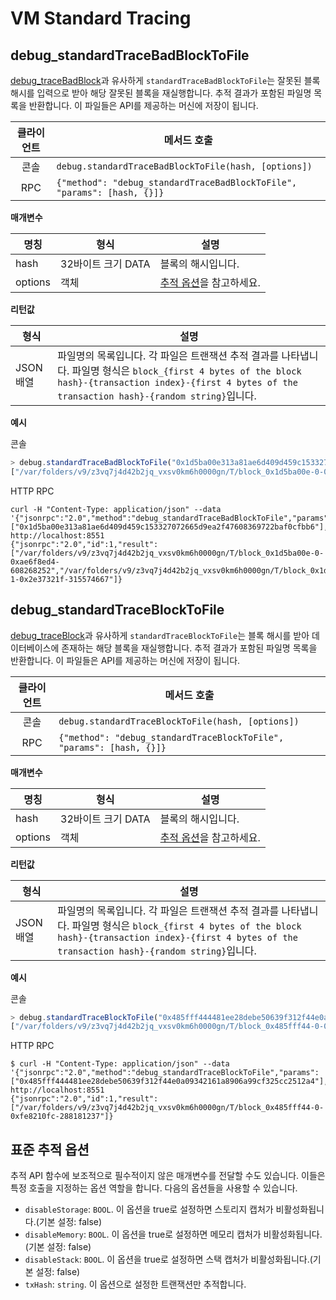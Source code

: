 # VM Standard Tracing <a id="vm-standard-tracing"></a>

## debug_standardTraceBadBlockToFile <a id="debug_standardtracebadblocktofile"></a>

[debug_traceBadBlock](./tracing.md#debug_tracebadblock)과 유사하게 `standardTraceBadBlockToFile`는 잘못된 블록 해시를 입력으로 받아 해당 잘못된 블록을 재실행합니다. 추적 결과가 포함된 파일명 목록을 반환합니다. 이 파일들은 API를 제공하는 머신에 저장이 됩니다.


| 클라이언트 | 메서드 호출                                                                  |
|:-----:| ----------------------------------------------------------------------- |
|  콘솔   | `debug.standardTraceBadBlockToFile(hash, [options])`                    |
|  RPC  | `{"method": "debug_standardTraceBadBlockToFile", "params": [hash, {}]}` |

**매개변수**

| 명칭      | 형식            | 설명                                         |
| ------- | ------------- | ------------------------------------------ |
| hash    | 32바이트 크기 DATA | 블록의 해시입니다.                                 |
| options | 객체            | [추적 옵션](#standard-tracing-options)을 참고하세요. |

**리턴값**

| 형식      | 설명                                                                                                                                                                     |
| ------- | ---------------------------------------------------------------------------------------------------------------------------------------------------------------------- |
| JSON 배열 | 파일명의 목록입니다. 각 파일은 트랜잭션 추적 결과를 나타냅니다. 파일명 형식은 `block_{first 4 bytes of the block hash}-{transaction index}-{first 4 bytes of the transaction hash}-{random string}`입니다. |

**예시**

콘솔
```javascript
> debug.standardTraceBadBlockToFile("0x1d5ba00e313a81ae6d409d459c153327072665d9ea2f47608369722baf0cfbb6")
["/var/folders/v9/z3vq7j4d42b2jq_vxsv0km6h0000gn/T/block_0x1d5ba00e-0-0xae6f8ed4-701973544", "/var/folders/v9/z3vq7j4d42b2jq_vxsv0km6h0000gn/T/block_0x1d5ba00e-1-0x2e37321f-918920039"]
```

HTTP RPC
```shell
curl -H "Content-Type: application/json" --data '{"jsonrpc":"2.0","method":"debug_standardTraceBadBlockToFile","params":["0x1d5ba00e313a81ae6d409d459c153327072665d9ea2f47608369722baf0cfbb6"],"id":1}' http://localhost:8551
{"jsonrpc":"2.0","id":1,"result":["/var/folders/v9/z3vq7j4d42b2jq_vxsv0km6h0000gn/T/block_0x1d5ba00e-0-0xae6f8ed4-608268252","/var/folders/v9/z3vq7j4d42b2jq_vxsv0km6h0000gn/T/block_0x1d5ba00e-1-0x2e37321f-315574667"]}
```


## debug_standardTraceBlockToFile <a id="debug_standardtraceblocktofile"></a>

[debug_traceBlock](./tracing.md#debug_traceblock)과 유사하게 `standardTraceBlockToFile`는 블록 해시를 받아 데이터베이스에 존재하는 해당 블록을 재실행합니다. 추적 결과가 포함된 파일명 목록을 반환합니다. 이 파일들은 API를 제공하는 머신에 저장이 됩니다.

| 클라이언트 | 메서드 호출                                                               |
|:-----:| -------------------------------------------------------------------- |
|  콘솔   | `debug.standardTraceBlockToFile(hash, [options])`                    |
|  RPC  | `{"method": "debug_standardTraceBlockToFile", "params": [hash, {}]}` |

**매개변수**

| 명칭      | 형식            | 설명                                         |
| ------- | ------------- | ------------------------------------------ |
| hash    | 32바이트 크기 DATA | 블록의 해시입니다.                                 |
| options | 객체            | [추적 옵션](#standard-tracing-options)을 참고하세요. |

**리턴값**

| 형식      | 설명                                                                                                                                                                     |
| ------- | ---------------------------------------------------------------------------------------------------------------------------------------------------------------------- |
| JSON 배열 | 파일명의 목록입니다. 각 파일은 트랜잭션 추적 결과를 나타냅니다. 파일명 형식은 `block_{first 4 bytes of the block hash}-{transaction index}-{first 4 bytes of the transaction hash}-{random string}`입니다. |

**예시**

콘솔
```javascript
> debug.standardTraceBlockToFile("0x485fff444481ee28debe50639f312f44e0a09342161a8906a99cf325cc2512a4")
["/var/folders/v9/z3vq7j4d42b2jq_vxsv0km6h0000gn/T/block_0x485fff44-0-0xfe8210fc-141224302"]
```

HTTP RPC
```shell
$ curl -H "Content-Type: application/json" --data '{"jsonrpc":"2.0","method":"debug_standardTraceBlockToFile","params":["0x485fff444481ee28debe50639f312f44e0a09342161a8906a99cf325cc2512a4"],"id":1}' http://localhost:8551
{"jsonrpc":"2.0","id":1,"result":["/var/folders/v9/z3vq7j4d42b2jq_vxsv0km6h0000gn/T/block_0x485fff44-0-0xfe8210fc-288181237"]}
```


## 표준 추적 옵션 <a id="standard-tracing-options"></a>

추적 API 함수에 보조적으로 필수적이지 않은 매개변수를 전달할 수도 있습니다. 이들은 특정 호출을 지정하는 옵션 역할을 합니다. 다음의 옵션들을 사용할 수 있습니다.

- `disableStorage`: `BOOL`. 이 옵션을 true로 설정하면 스토리지 캡처가 비활성화됩니다.(기본 설정: false)
- `disableMemory`: `BOOL`. 이 옵션을 true로 설정하면 메모리 캡처가 비활성화됩니다.(기본 설정: false)
- `disableStack`: `BOOL`. 이 옵션을 true로 설정하면 스택 캡처가 비활성화됩니다.(기본 설정: false)
- `txHash`: `string`. 이 옵션으로 설정한 트랜잭션만 추적합니다.


